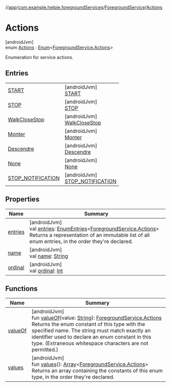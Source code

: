 //[app](../../../../index.md)/[com.example.helpie.foregroundServices](../../index.md)/[ForegroundService](../index.md)/[Actions](index.md)

# Actions

[androidJvm]\
enum [Actions](index.md) : [Enum](https://kotlinlang.org/api/latest/jvm/stdlib/kotlin/-enum/index.html)&lt;[ForegroundService.Actions](index.md)&gt; 

Enumeration for service actions.

## Entries

| | |
|---|---|
| [START](-s-t-a-r-t/index.md) | [androidJvm]<br>[START](-s-t-a-r-t/index.md) |
| [STOP](-s-t-o-p/index.md) | [androidJvm]<br>[STOP](-s-t-o-p/index.md) |
| [WalkCloseStop](-walk-close-stop/index.md) | [androidJvm]<br>[WalkCloseStop](-walk-close-stop/index.md) |
| [Monter](-monter/index.md) | [androidJvm]<br>[Monter](-monter/index.md) |
| [Descendre](-descendre/index.md) | [androidJvm]<br>[Descendre](-descendre/index.md) |
| [None](-none/index.md) | [androidJvm]<br>[None](-none/index.md) |
| [STOP_NOTIFICATION](-s-t-o-p_-n-o-t-i-f-i-c-a-t-i-o-n/index.md) | [androidJvm]<br>[STOP_NOTIFICATION](-s-t-o-p_-n-o-t-i-f-i-c-a-t-i-o-n/index.md) |

## Properties

| Name | Summary |
|---|---|
| [entries](entries.md) | [androidJvm]<br>val [entries](entries.md): [EnumEntries](https://kotlinlang.org/api/latest/jvm/stdlib/kotlin.enums/-enum-entries/index.html)&lt;[ForegroundService.Actions](index.md)&gt;<br>Returns a representation of an immutable list of all enum entries, in the order they're declared. |
| [name](-s-t-o-p_-n-o-t-i-f-i-c-a-t-i-o-n/index.md#-372974862%2FProperties%2F-912451524) | [androidJvm]<br>val [name](-s-t-o-p_-n-o-t-i-f-i-c-a-t-i-o-n/index.md#-372974862%2FProperties%2F-912451524): [String](https://kotlinlang.org/api/latest/jvm/stdlib/kotlin/-string/index.html) |
| [ordinal](-s-t-o-p_-n-o-t-i-f-i-c-a-t-i-o-n/index.md#-739389684%2FProperties%2F-912451524) | [androidJvm]<br>val [ordinal](-s-t-o-p_-n-o-t-i-f-i-c-a-t-i-o-n/index.md#-739389684%2FProperties%2F-912451524): [Int](https://kotlinlang.org/api/latest/jvm/stdlib/kotlin/-int/index.html) |

## Functions

| Name | Summary |
|---|---|
| [valueOf](value-of.md) | [androidJvm]<br>fun [valueOf](value-of.md)(value: [String](https://kotlinlang.org/api/latest/jvm/stdlib/kotlin/-string/index.html)): [ForegroundService.Actions](index.md)<br>Returns the enum constant of this type with the specified name. The string must match exactly an identifier used to declare an enum constant in this type. (Extraneous whitespace characters are not permitted.) |
| [values](values.md) | [androidJvm]<br>fun [values](values.md)(): [Array](https://kotlinlang.org/api/latest/jvm/stdlib/kotlin/-array/index.html)&lt;[ForegroundService.Actions](index.md)&gt;<br>Returns an array containing the constants of this enum type, in the order they're declared. |
